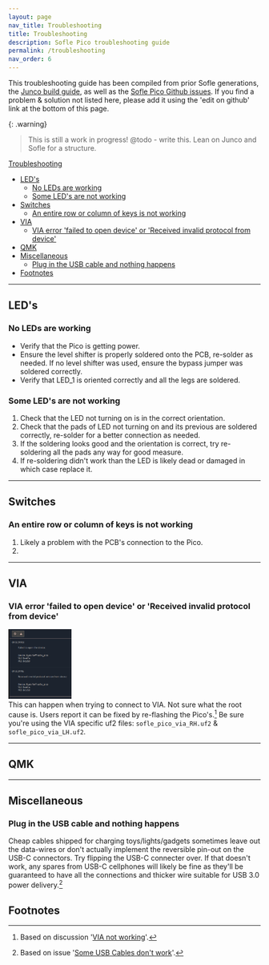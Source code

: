 ```yaml
---
layout: page
nav_title: Troubleshooting
title: Troubleshooting
description: Sofle Pico troubleshooting guide
permalink: /troubleshooting
nav_order: 6
---
```


This troubleshooting guide has been compiled from prior Sofle generations, the [Junco build guide](https://github.com/daneski13/Junco?tab=readme-ov-file#troubleshooting), as well as the [Sofle Pico Github issues](https://github.com/JellyTitan/Sofle-Pico/issues). If you find a problem & solution not listed here, please add it using the 'edit on github' link at the bottom of this page.

{: .warning}
> This is still a work in progress!
> @todo - write this. Lean on Junco and Sofle for a structure.

[Troubleshooting](#troubleshooting)
- [LED's](#leds)
  - [No LEDs are working](#no-leds-are-working)
  - [Some LED's are not working](#some-leds-are-not-working)
- [Switches](#switches)
  - [An entire row or column of keys is not working](#an-entire-row-or-column-of-keys-is-not-working)
- [VIA](#via)
  - [VIA error 'failed to open device' or 'Received invalid protocol from device'](#via-error-failed-to-open-device-or-received-invalid-protocol-from-device)
- [QMK](#qmk)
- [Miscellaneous](#miscellaneous)
  - [Plug in the USB cable and nothing happens](#plug-in-the-usb-cable-and-nothing-happens)
- [Footnotes](#footnotes)

<hr>

## LED's 

### No LEDs are working
* Verify that the Pico is getting power.
* Ensure the level shifter is properly soldered onto the PCB, re-solder as needed. If no level shifter was used, ensure the bypass jumper was soldered correctly.
* Verify that LED_1 is oriented correctly and all the legs are soldered.

### Some LED's are not working
1. Check that the LED not turning on is in the correct orientation.
1. Check that the pads of LED not turning on and its previous are soldered correctly, re-solder for a better connection as needed.
1. If the soldering looks good and the orientation is correct, try re-soldering all the pads any way for good measure.
1. If re-soldering didn't work than the LED is likely dead or damaged in which case replace it. 

<hr>

## Switches

### An entire row or column of keys is not working
1. Likely a problem with the PCB's connection to the Pico.
2. 

<hr>

## VIA

### VIA error 'failed to open device' or 'Received invalid protocol from device'
<img src="images/build_guide_pico/via_problems_undiagnosed.png" alt="via errors" width="25%"><br>This can happen when trying to connect to VIA. Not sure what the root cause is. Users report it can be fixed by re-flashing the Pico's.[^2] Be sure you're using the VIA specific uf2 files: `sofle_pico_via_RH.uf2` & `sofle_pico_via_LH.uf2`.

<hr>

## QMK

<hr>

## Miscellaneous

### Plug in the USB cable and nothing happens
Cheap cables shipped for charging toys/lights/gadgets sometimes leave out the data-wires or don't actually implement the reversible pin-out on the USB-C connectors. Try flipping the USB-C connecter over. If that doesn't work, any spares from USB-C cellphones will likely be fine as they'll be guaranteed to have all the connections and thicker wire suitable for USB 3.0 power delivery.[^1]

## Footnotes
[^1]: Based on issue '[Some USB Cables don't work](https://github.com/JellyTitan/Sofle-Pico/issues/14)'.
[^2]: Based on discussion '[VIA not working](https://github.com/JellyTitan/Sofle-Pico/discussions/18)'.